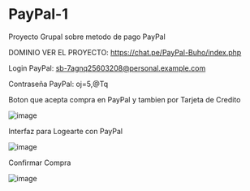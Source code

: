 # PayPal-1

Proyecto Grupal sobre metodo de pago PayPal

DOMINIO VER EL PROYECTO: https://chat.pe/PayPal-Buho/index.php

Login PayPal: sb-7agnq25603208@personal.example.com

Contraseña PayPal: oj=5,@Tq

Boton que acepta compra en PayPal y tambien por Tarjeta de Credito

![image](https://github.com/Javier-Santamaria/PayPal-1/assets/126354748/ae68c54a-8e23-4019-b636-c1e0e3a26f4f)

Interfaz para Logearte con PayPal

![image](https://github.com/Javier-Santamaria/PayPal-1/assets/126354748/e2cebfcc-ae87-4276-b5ba-7d20556f9381)

Confirmar Compra

![image](https://github.com/Javier-Santamaria/PayPal-1/assets/126354748/2374b9c6-98f4-4686-b441-299acee10fa2)

